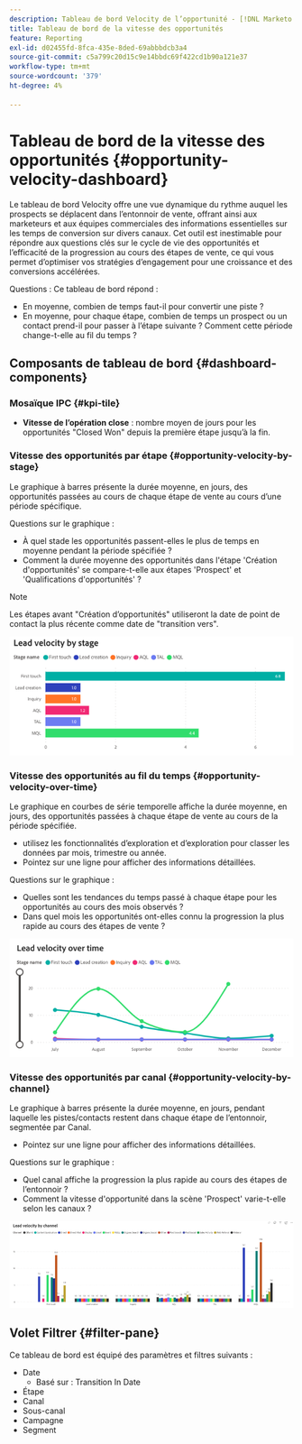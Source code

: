 ```yaml
---
description: Tableau de bord Velocity de l’opportunité - [!DNL Marketo Measure]  - Produit
title: Tableau de bord de la vitesse des opportunités
feature: Reporting
exl-id: d02455fd-8fca-435e-8ded-69abbbdcb3a4
source-git-commit: c5a799c20d15c9e14bbdc69f422cd1b90a121e37
workflow-type: tm+mt
source-wordcount: '379'
ht-degree: 4%

---
```


# Tableau de bord de la vitesse des opportunités {#opportunity-velocity-dashboard}

Le tableau de bord Velocity offre une vue dynamique du rythme auquel les prospects se déplacent dans l’entonnoir de vente, offrant ainsi aux marketeurs et aux équipes commerciales des informations essentielles sur les temps de conversion sur divers canaux. Cet outil est inestimable pour répondre aux questions clés sur le cycle de vie des opportunités et l’efficacité de la progression au cours des étapes de vente, ce qui vous permet d’optimiser vos stratégies d’engagement pour une croissance et des conversions accélérées.

Questions : Ce tableau de bord répond :

* En moyenne, combien de temps faut-il pour convertir une piste ?
* En moyenne, pour chaque étape, combien de temps un prospect ou un contact prend-il pour passer à l’étape suivante ? Comment cette période change-t-elle au fil du temps ?

## Composants de tableau de bord {#dashboard-components}

### Mosaïque IPC {#kpi-tile}

* **Vitesse de l’opération close** : nombre moyen de jours pour les opportunités &quot;Closed Won&quot; depuis la première étape jusqu’à la fin.

### Vitesse des opportunités par étape {#opportunity-velocity-by-stage}

Le graphique à barres présente la durée moyenne, en jours, des opportunités passées au cours de chaque étape de vente au cours d’une période spécifique.

Questions sur le graphique :

* À quel stade les opportunités passent-elles le plus de temps en moyenne pendant la période spécifiée ?
* Comment la durée moyenne des opportunités dans l&#39;étape &#39;Création d&#39;opportunités&#39; se compare-t-elle aux étapes &#39;Prospect&#39; et &#39;Qualifications d&#39;opportunités&#39; ?

>[!NOTE]
>
>Les étapes avant &quot;Création d’opportunités&quot; utiliseront la date de point de contact la plus récente comme date de &quot;transition vers&quot;.

![](assets/lead-velocity-dashboard-1.png)

### Vitesse des opportunités au fil du temps {#opportunity-velocity-over-time}

Le graphique en courbes de série temporelle affiche la durée moyenne, en jours, des opportunités passées à chaque étape de vente au cours de la période spécifiée.

* utilisez les fonctionnalités d’exploration et d’exploration pour classer les données par mois, trimestre ou année.
* Pointez sur une ligne pour afficher des informations détaillées.

Questions sur le graphique :

* Quelles sont les tendances du temps passé à chaque étape pour les opportunités au cours des mois observés ?
* Dans quel mois les opportunités ont-elles connu la progression la plus rapide au cours des étapes de vente ?

![](assets/lead-velocity-dashboard-2.png)

### Vitesse des opportunités par canal {#opportunity-velocity-by-channel}

Le graphique à barres présente la durée moyenne, en jours, pendant laquelle les pistes/contacts restent dans chaque étape de l’entonnoir, segmentée par Canal.

* Pointez sur une ligne pour afficher des informations détaillées.

Questions sur le graphique :

* Quel canal affiche la progression la plus rapide au cours des étapes de l’entonnoir ?
* Comment la vitesse d&#39;opportunité dans la scène &#39;Prospect&#39; varie-t-elle selon les canaux ?

![](assets/lead-velocity-dashboard-3.png)

## Volet Filtrer {#filter-pane}

Ce tableau de bord est équipé des paramètres et filtres suivants :

* Date
   * Basé sur : Transition In Date
* Étape
* Canal
* Sous-canal
* Campagne
* Segment
